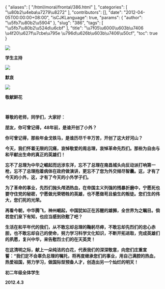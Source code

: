 {
    "aliases": [
        "/html/moral/frontal/386.html"
    ],
    "categories": [
        "\u80b2\u4eba\u7279\u8272"
    ],
    "contributors": [],
    "date": "2012-04-05T00:00:00+08:00",
    "isCJKLanguage": true,
    "params": {
        "author": "\u5fb7\u80b2\u5904"
    },
    "slug": "386",
    "tags": [
        "\u5fb7\u80b2\u524d\u6cbf"
    ],
    "title": "\u7f05\u6000\u603b\u7406 \u4f20\u627f\u7cbe\u795e \u796d\u626b\u603b\u7406\u50cf",
    "toc": true
}

**![](https://cdn.tfls.online/mirror/full/24b10353d3c6ef91e42733fdd40b5bad14adb90a.jpg)**




**学生主持**




**![](https://cdn.tfls.online/mirror/full/1a736abd3ceafd1cfcf538e72b2006deb2517aaf.jpg)**




**默哀**




**![](https://cdn.tfls.online/mirror/full/0539f884300f4f869ba6e6ed5ba86f164486453f.jpg)**




**敬献鲜花**




  




**尊敬的老师，同学们，大家好：**




**朋友，你可曾记得，48年前，是谁开创了小外？**




**你可曾记得，那些年金戈铁马，是谁历尽千辛万苦，开创了这大好河山？**




**今天，我们怀着无限的沉痛，哀悼敬爱的周总理，哀悼革命先烈们。那些为自由与和平献出生命的真正的英雄们！**




**忘不了总理为中华之崛起而远涉东洋，忘不了总理在南昌城头向反动派打响第一枪，忘不了总理抱着病体在政府做演讲，更忘不了您为外交倾尽智囊。这，才有了今天的小外，这，才有了今天的小外学子们。**




**为了革命的事业，先烈们抛头颅洒热血，在帝国主义列强的残暴折磨中，宁愿死也要守住党的秘密，宁愿做光荣牺牲的英雄，也不愿做苟且偷生的叛徒。您们生的伟大，您们死的光荣。** 




**再看今朝，中华腾飞，神州崛起，中国犹如正在苏醒的雄狮，全世界为之瞩目。倘若您们泉下有知，也应当感到欣慰了吧？**




**生活在和平年代的我们，从不敢忘却总理的鞠躬尽瘁，不敢忘却先烈们的忠心赤胆，也不敢忘却自己的使命，努力学习科学文化知识，不断开拓进取，完成英雄们的夙愿，复兴中华，来告慰烈士们的在天英灵！**




**在这清明之际，献上一朵纯洁的白花，代表我们的深深敬意，向您们庄重宣誓：“我们定不会辜负总理的嘱托，将再度继承您们的事业，用自己满腔的热血，热爱祖国，努力学习，做国际型预备人才，创造出另一个灿烂的明天！**









**初二年级全体学生**




**2012.4.3**


